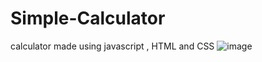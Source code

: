 # Simple-Calculator
calculator made using javascript , HTML and CSS
![image](https://github.com/Aryan7440/Simple-Calculator/assets/96616354/6d1d7c7a-2e06-499f-a677-9bf35c135d95)
